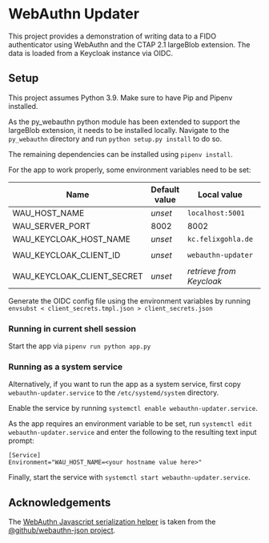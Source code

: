 # WebAuthn Updater

This project provides a demonstration of writing data to a FIDO authenticator using WebAuthn and the CTAP 2.1 largeBlob extension. The data is loaded from a Keycloak instance via OIDC.

## Setup

This project assumes Python 3.9. Make sure to have Pip and Pipenv installed.

As the py_webauthn python module has been extended to support the largeBlob extension, it needs to be installed locally. Navigate to the `py_webauthn` directory and run `python setup.py install` to do so.

The remaining dependencies can be installed using `pipenv install`.

For the app to work properly, some environment variables need to be set:

| Name | Default value | Local value | Deployment Value |
|---|---|---|---|
|WAU_HOST_NAME|*unset*|`localhost:5001`|`wau.felixgohla.de`|
|WAU_SERVER_PORT|8002|8002|5001|
|WAU_KEYCLOAK_HOST_NAME|*unset*|`kc.felixgohla.de`|`kc.felixgohla.de`|
|WAU_KEYCLOAK_CLIENT_ID|*unset*|`webauthn-updater`|`deployed-webauthn-updater`|
|WAU_KEYCLOAK_CLIENT_SECRET|*unset*|*retrieve from Keycloak*|*retrieve from Keycloak*|

Generate the OIDC config file using the environment variables by running `envsubst < client_secrets.tmpl.json > client_secrets.json`

### Running in current shell session

Start the app via `pipenv run python app.py`

### Running as a system service

Alternatively, if you want to run the app as a system service, first copy `webauthn-updater.service` to the `/etc/systemd/system` directory.

Enable the service by running `systemctl enable webauthn-updater.service`.

As the app requires an environment variable to be set, run `systemctl edit webauthn-updater.service` and enter the following to the resulting text input prompt:

```shell
[Service]
Environment="WAU_HOST_NAME=<your hostname value here>"
```

Finally, start the service with `systemctl start webauthn-updater.service`.

## Acknowledgements

The [WebAuthn Javascript serialization helper](static/webauthn-json.browser-global.extended.js) is taken from the [@github/webauthn-json project](https://github.com/github/webauthn-json).
